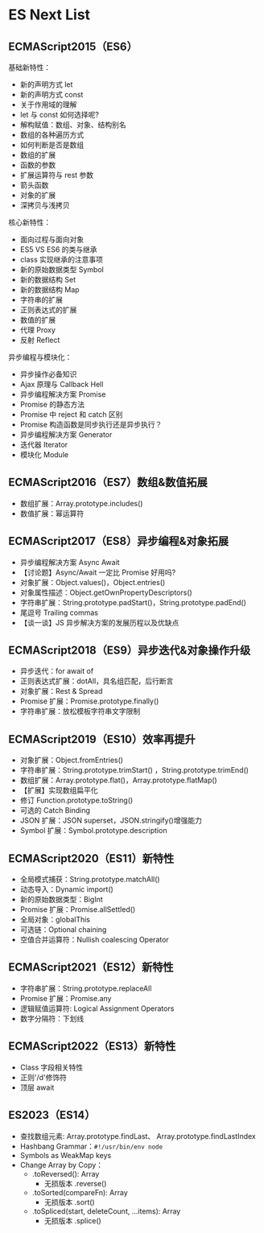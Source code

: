 # ES Next List

## ECMAScript2015（ES6）

基础新特性：

- 新的声明方式 let
- 新的声明方式 const
- 关于作用域的理解
- let 与 const 如何选择呢?
- 解构赋值：数组、对象、结构别名
- 数组的各种遍历方式
- 如何判断是否是数组
- 数组的扩展
- 函数的参数
- 扩展运算符与 rest 参数
- 箭头函数
- 对象的扩展
- 深拷贝与浅拷贝

核心新特性：

- 面向过程与面向对象
- ES5 VS ES6 的类与继承
- class 实现继承的注意事项
- 新的原始数据类型 Symbol
- 新的数据结构 Set
- 新的数据结构 Map
- 字符串的扩展
- 正则表达式的扩展
- 数值的扩展
- 代理 Proxy
- 反射 Reflect

异步编程与模块化：

- 异步操作必备知识
- Ajax 原理与 Callback Hell
- 异步编程解决方案 Promise
- Promise 的静态方法
- Promise 中 reject 和 catch 区别
- Promise 构造函数是同步执行还是异步执行？
- 异步编程解决方案 Generator
- 迭代器 Iterator
- 模块化 Module

## ECMAScript2016（ES7）数组&数值拓展

- 数组扩展：Array.prototype.includes()
- 数值扩展：幂运算符

## ECMAScript2017（ES8）异步编程&对象拓展

- 异步编程解决方案 Async Await
- 【讨论题】Async/Await 一定比 Promise 好用吗?
- 对象扩展：Object.values()，Object.entries()
- 对象属性描述：Object.getOwnPropertyDescriptors()
- 字符串扩展：String.prototype.padStart()，String.prototype.padEnd()
- 尾逗号 Trailing commas
- 【谈一谈】JS 异步解决方案的发展历程以及优缺点

## ECMAScript2018（ES9）异步迭代&对象操作升级

- 异步迭代：for await of
- 正则表达式扩展：dotAll，具名组匹配，后行断言
- 对象扩展：Rest & Spread
- Promise 扩展：Promise.prototype.finally()
- 字符串扩展：放松模板字符串文字限制

## ECMAScript2019（ES10）效率再提升

- 对象扩展：Object.fromEntries()
- 字符串扩展：String.prototype.trimStart() ，String.prototype.trimEnd()
- 数组扩展：Array.prototype.flat()，Array.prototype.flatMap()
- 【扩展】实现数组扁平化
- 修订 Function.prototype.toString()
- 可选的 Catch Binding
- JSON 扩展：JSON superset，JSON.stringify()增强能力
- Symbol 扩展：Symbol.prototype.description

## ECMAScript2020（ES11）新特性

- 全局模式捕获：String.prototype.matchAll()
- 动态导入：Dynamic import()
- 新的原始数据类型：BigInt
- Promise 扩展：Promise.allSettled()
- 全局对象：globalThis
- 可选链：Optional chaining
- 空值合并运算符：Nullish coalescing Operator

## ECMAScript2021（ES12）新特性

- 字符串扩展：String.prototype.replaceAll
- Promise 扩展：Promise.any
- 逻辑赋值运算符: Logical Assignment Operators
- 数字分隔符：下划线

## ECMAScript2022（ES13）新特性

- Class 字段相关特性
- 正则'/d'修饰符
- 顶层 await

## ES2023（ES14）

- 查找数组元素: Array.prototype.findLast、 Array.prototype.findLastIndex
- Hashbang Grammar：`#!/usr/bin/env node`
- Symbols as WeakMap keys
- Change Array by Copy：
    - .toReversed(): Array
        - 无损版本 .reverse()
    - .toSorted(compareFn): Array
        - 无损版本 .sort()
    - .toSpliced(start, deleteCount, ...items): Array
        - 无损版本 .splice()


